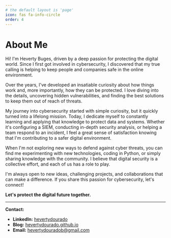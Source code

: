 ```yaml
---
# the default layout is 'page'
icon: fas fa-info-circle
order: 4
---
```


# About Me

Hi! I'm Heverty Buges, driven by a deep passion for protecting the digital world. Since I first got involved in cybersecurity, I discovered that my true calling is helping to keep people and companies safe in the online environment.

Over the years, I've developed an insatiable curiosity about how things work and, more importantly, how they can be protected. I love diving into the details, uncovering hidden vulnerabilities, and finding the best solutions to keep them out of reach of threats.

My journey into cybersecurity started with simple curiosity, but it quickly turned into a lifelong mission. Today, I dedicate myself to constantly learning and applying that knowledge to protect data and systems. Whether it's configuring a SIEM, conducting in-depth security analysis, or helping a team respond to an incident, I feel a great sense of satisfaction knowing that I'm contributing to a safer digital environment.

When I'm not exploring new ways to defend against cyber threats, you can find me experimenting with new technologies, coding in Python, or simply sharing knowledge with the community. I believe that digital security is a collective effort, and each of us has a role to play.

I'm always open to new ideas, challenging projects, and collaborations that can make a difference. If you share this passion for cybersecurity, let's connect!

**Let's protect the digital future together.**

---

**Contact:**

- **LinkedIn:** [hevertydourado](https://www.linkedin.com/in/hevertydourado)
- **Blog:** [hevertydourado.github.io](https://hevertydourado.github.io)
- **Email:** hevertydouradob@gmail.com
